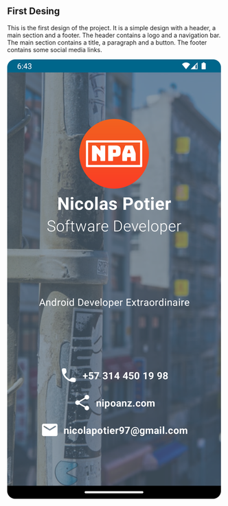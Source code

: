  ## First Desing
 
This is the first design of the project. It is a simple design with a header, a main section and a footer. The header contains a logo and a navigation bar. The main section contains a title, a paragraph and a button. The footer contains some social media links.


![First Design](assets/screen.png)

